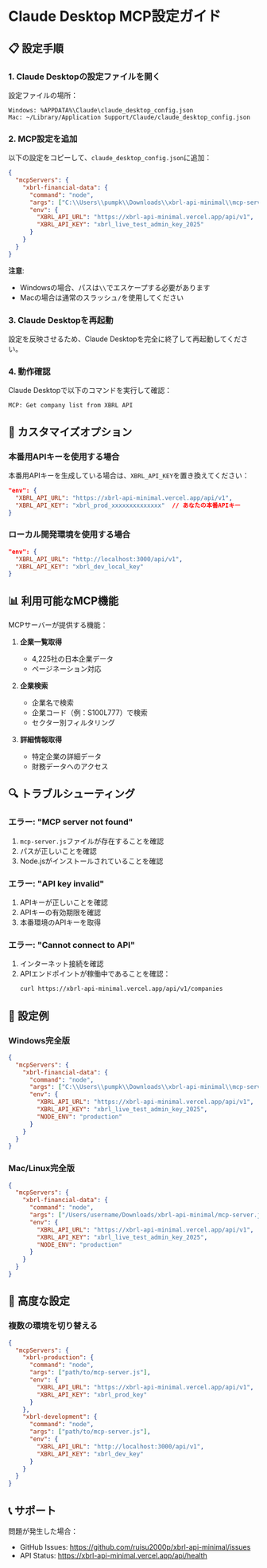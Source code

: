 # Claude Desktop MCP設定ガイド

## 📋 設定手順

### 1. Claude Desktopの設定ファイルを開く

設定ファイルの場所：
```
Windows: %APPDATA%\Claude\claude_desktop_config.json
Mac: ~/Library/Application Support/Claude/claude_desktop_config.json
```

### 2. MCP設定を追加

以下の設定をコピーして、`claude_desktop_config.json`に追加：

```json
{
  "mcpServers": {
    "xbrl-financial-data": {
      "command": "node",
      "args": ["C:\\Users\\pumpk\\Downloads\\xbrl-api-minimal\\mcp-server.js"],
      "env": {
        "XBRL_API_URL": "https://xbrl-api-minimal.vercel.app/api/v1",
        "XBRL_API_KEY": "xbrl_live_test_admin_key_2025"
      }
    }
  }
}
```

**注意**: 
- Windowsの場合、パスは`\\`でエスケープする必要があります
- Macの場合は通常のスラッシュ`/`を使用してください

### 3. Claude Desktopを再起動

設定を反映させるため、Claude Desktopを完全に終了して再起動してください。

### 4. 動作確認

Claude Desktopで以下のコマンドを実行して確認：

```
MCP: Get company list from XBRL API
```

## 🔧 カスタマイズオプション

### 本番用APIキーを使用する場合

本番用APIキーを生成している場合は、`XBRL_API_KEY`を置き換えてください：

```json
"env": {
  "XBRL_API_URL": "https://xbrl-api-minimal.vercel.app/api/v1",
  "XBRL_API_KEY": "xbrl_prod_xxxxxxxxxxxxxx"  // あなたの本番APIキー
}
```

### ローカル開発環境を使用する場合

```json
"env": {
  "XBRL_API_URL": "http://localhost:3000/api/v1",
  "XBRL_API_KEY": "xbrl_dev_local_key"
}
```

## 📊 利用可能なMCP機能

MCPサーバーが提供する機能：

1. **企業一覧取得**
   - 4,225社の日本企業データ
   - ページネーション対応

2. **企業検索**
   - 企業名で検索
   - 企業コード（例：S100L777）で検索
   - セクター別フィルタリング

3. **詳細情報取得**
   - 特定企業の詳細データ
   - 財務データへのアクセス

## 🔍 トラブルシューティング

### エラー: "MCP server not found"

1. `mcp-server.js`ファイルが存在することを確認
2. パスが正しいことを確認
3. Node.jsがインストールされていることを確認

### エラー: "API key invalid"

1. APIキーが正しいことを確認
2. APIキーの有効期限を確認
3. 本番環境のAPIキーを取得

### エラー: "Cannot connect to API"

1. インターネット接続を確認
2. APIエンドポイントが稼働中であることを確認：
   ```bash
   curl https://xbrl-api-minimal.vercel.app/api/v1/companies
   ```

## 📝 設定例

### Windows完全版

```json
{
  "mcpServers": {
    "xbrl-financial-data": {
      "command": "node",
      "args": ["C:\\Users\\pumpk\\Downloads\\xbrl-api-minimal\\mcp-server.js"],
      "env": {
        "XBRL_API_URL": "https://xbrl-api-minimal.vercel.app/api/v1",
        "XBRL_API_KEY": "xbrl_live_test_admin_key_2025",
        "NODE_ENV": "production"
      }
    }
  }
}
```

### Mac/Linux完全版

```json
{
  "mcpServers": {
    "xbrl-financial-data": {
      "command": "node",
      "args": ["/Users/username/Downloads/xbrl-api-minimal/mcp-server.js"],
      "env": {
        "XBRL_API_URL": "https://xbrl-api-minimal.vercel.app/api/v1",
        "XBRL_API_KEY": "xbrl_live_test_admin_key_2025",
        "NODE_ENV": "production"
      }
    }
  }
}
```

## 🚀 高度な設定

### 複数の環境を切り替える

```json
{
  "mcpServers": {
    "xbrl-production": {
      "command": "node",
      "args": ["path/to/mcp-server.js"],
      "env": {
        "XBRL_API_URL": "https://xbrl-api-minimal.vercel.app/api/v1",
        "XBRL_API_KEY": "xbrl_prod_key"
      }
    },
    "xbrl-development": {
      "command": "node",
      "args": ["path/to/mcp-server.js"],
      "env": {
        "XBRL_API_URL": "http://localhost:3000/api/v1",
        "XBRL_API_KEY": "xbrl_dev_key"
      }
    }
  }
}
```

## 📞 サポート

問題が発生した場合：
- GitHub Issues: https://github.com/ruisu2000p/xbrl-api-minimal/issues
- API Status: https://xbrl-api-minimal.vercel.app/api/health
